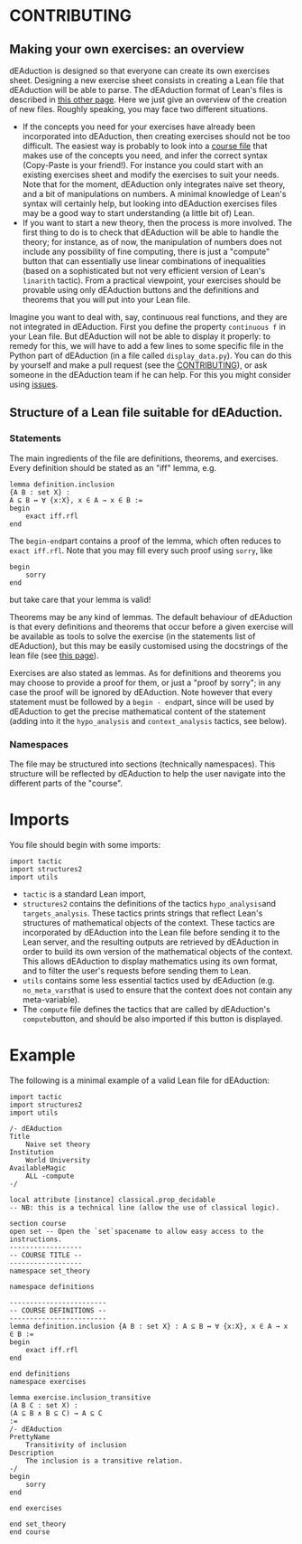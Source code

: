 # CONTRIBUTING

## Making your own exercises: an overview
dEAduction is designed so that everyone can create its own exercises sheet. Designing a new exercise sheet consists in creating a Lean file
that dEAduction will be able to parse. The dEAduction format of Lean's files is described in [this other page](https://github.com/dEAduction/dEAduction/wiki/d%E2%88%83%E2%88%80duction-format-for-Lean-files).
Here we just give an overview of the creation of new files. Roughly speaking, you may face two different situations.
* If the concepts you need for your exercises have already been incorporated into dEAduction, then creating exercises should not be too difficult.
The easiest way is probably to look into a [course file](src/exercises) that makes use of the concepts you need, and infer the correct syntax (Copy-Paste is your friend!).
For instance you could start with an existing exercises sheet and modify the exercises to suit your needs.
Note that for the moment, dEAduction only integrates naive set theory, and a bit of manipulations on numbers.
A minimal knowledge of Lean's syntax will certainly help,
but looking into dEAduction exercises files may be a good way to start understanding (a little bit of) Lean.
* If you want to start a new theory, then the process is more involved.
The first thing to do is to check that dEAduction will be able to handle the theory; 
for instance, as of now, the manipulation of numbers does not include any possibility of fine computing, there is just a "compute" button that can essentially
use linear combinations of inequalities (based on a sophisticated but not very efficient version of Lean's `linarith` tactic).
From a practical viewpoint, your exercises should be provable using only dEAduction buttons and the definitions and theorems that you will put into your Lean file.

Imagine you want to deal with, say, continuous real functions, and they are not integrated in dEAduction.
First you define the property `continuous f` in your Lean file. But dEAduction will not be able to display it properly: to remedy for this,
we will have to add a few lines to some specific file in the Python part of dEAduction (in a file called `display_data.py`).
You can do this by yourself and make a pull request (see the [CONTRIBUTING](https://github.com/dEAduction/dEAduction/blob/master/CONTRIBUTING.md)),
or ask someone in the dEAduction team if he can help. For this you might consider using [issues](https://github.com/dEAduction/dEAduction/issues).

## Structure of a Lean file suitable for dEAduction.
### Statements
The main ingredients of the file are definitions, theorems, and exercises.
Every definition should be stated as an "iff" lemma, e.g.
```
lemma definition.inclusion
{A B : set X} :
A ⊆ B ↔ ∀ {x:X}, x ∈ A → x ∈ B :=
begin
    exact iff.rfl
end
```
The `begin-end`part contains a proof of the lemma, which often reduces to `exact iff.rfl`. Note that you may fill every such proof using `sorry`, like
```
begin
    sorry
end
```
but take care that your lemma is valid!

Theorems may be any kind of lemmas.
The default behaviour of dEAduction is that every definitions and theorems that occur before a given exercise will be available as tools to solve the exercise
(in the statements list of dEAduction),
but this may be easily customised using the docstrings of the lean file (see [this page](https://github.com/dEAduction/dEAduction/wiki/d%E2%88%83%E2%88%80duction-format-for-Lean-files)).

Exercises are also stated as lemmas. As for definitions and theorems you may choose to provide a proof for them, or just a "proof by sorry";
in any case the proof will be ignored by dEAduction. Note however that every statement must be followed by a `begin - end`part, since will be used by dEAduction to get the precise mathematical content of the statement (adding into it the `hypo_analysis` and `context_analysis` tactics, see below).

### Namespaces
The file may be structured into sections (technically namespaces).
This structure will be reflected by dEAduction to help the user navigate into the different parts of the "course".

# Imports
You file should begin with some imports:
```
import tactic
import structures2
import utils
```
* `tactic` is a standard Lean import,
* `structures2` contains the definitions of the tactics `hypo_analysis`and `targets_analysis`. These tactics prints strings that reflect Lean's structures
of mathematical objects of the context. These tactics are incorporated by dEAduction into the Lean file before sending it to the Lean server,
and the resulting outputs are retrieved by dEAduction in order to build its own version of the mathematical objects of the context.
This allows dEAduction to display mathematics using its own format, and to filter the user's requests before sending them to Lean.
* `utils` contains some less essential tactics used by dEAduction (e.g. `no_meta_vars`that is used to ensure that the context does not contain any meta-variable).
* The `compute` file defines the tactics that are called by dEAduction's `compute`button, and should be also imported if this button is displayed.

# Example
The following is a minimal example of a valid Lean file for dEAduction:
```
import tactic
import structures2
import utils

/- dEAduction
Title
    Naive set theory
Institution
    World University
AvailableMagic
    ALL -compute
-/

local attribute [instance] classical.prop_decidable
-- NB: this is a technical line (allow the use of classical logic).

section course
open set -- Open the `set`spacename to allow easy access to the instructions.
------------------
-- COURSE TITLE --
------------------
namespace set_theory

namespace definitions

------------------------
-- COURSE DEFINITIONS --
------------------------
lemma definition.inclusion {A B : set X} : A ⊆ B ↔ ∀ {x:X}, x ∈ A → x ∈ B :=
begin
    exact iff.rfl
end

end definitions
namespace exercises

lemma exercise.inclusion_transitive
(A B C : set X) :
(A ⊆ B ∧ B ⊆ C) → A ⊆ C
:=
/- dEAduction
PrettyName
    Transitivity of inclusion
Description
    The inclusion is a transitive relation.
-/
begin
    sorry
end

end exercises

end set_theory
end course
